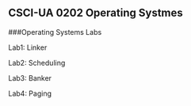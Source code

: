 ## CSCI-UA 0202 Operating Systmes

###Operating Systems Labs

Lab1: Linker

Lab2: Scheduling

Lab3: Banker

Lab4: Paging
